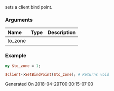 sets a client bind point.
### Arguments
**Name**|**Type**|**Description**
:---|:---|:---
to_zone||

### Example

```perl
my $to_zone = 1;

$client->SetBindPoint($to_zone); # Returns void
```


Generated On 2018-04-29T00:30:15-07:00